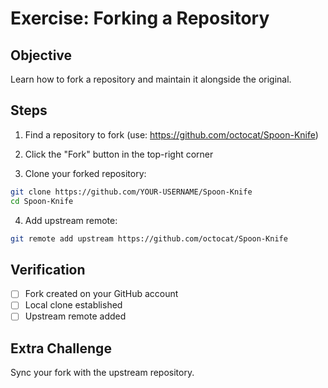 # Exercise: Forking a Repository

## Objective
Learn how to fork a repository and maintain it alongside the original.

## Steps

1. Find a repository to fork (use: https://github.com/octocat/Spoon-Knife)

2. Click the "Fork" button in the top-right corner

3. Clone your forked repository:
```bash
git clone https://github.com/YOUR-USERNAME/Spoon-Knife
cd Spoon-Knife
```

4. Add upstream remote:
```bash
git remote add upstream https://github.com/octocat/Spoon-Knife
```

## Verification
- [ ] Fork created on your GitHub account
- [ ] Local clone established
- [ ] Upstream remote added

## Extra Challenge
Sync your fork with the upstream repository.
